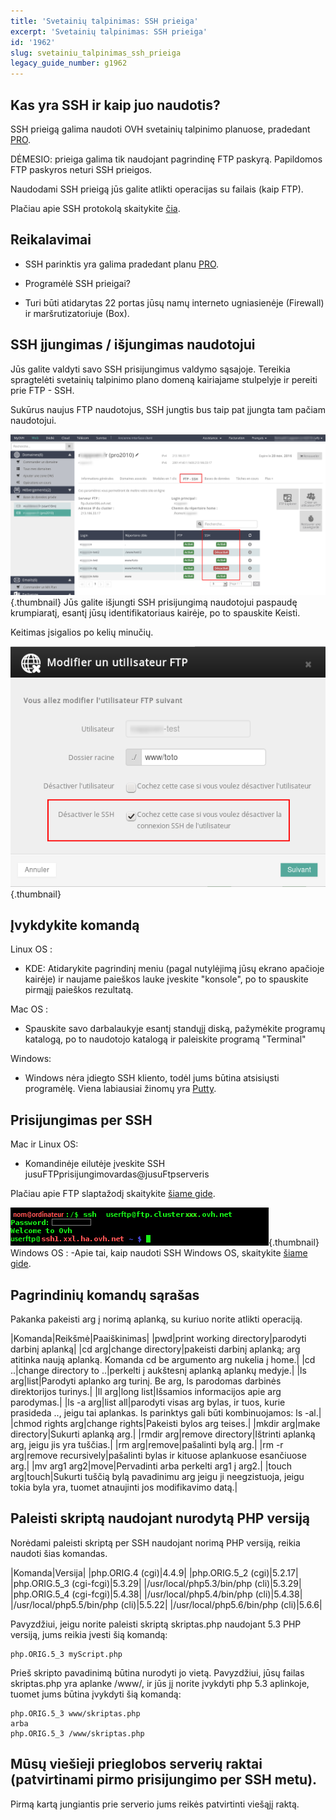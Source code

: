 ```yaml
---
title: 'Svetainių talpinimas: SSH prieiga'
excerpt: 'Svetainių talpinimas: SSH prieiga'
id: '1962'
slug: svetainiu_talpinimas_ssh_prieiga
legacy_guide_number: g1962
---
```



## Kas yra SSH ir kaip juo naudotis?
SSH prieigą galima naudoti OVH svetainių talpinimo planuose, pradedant [PRO](https://www.ovh.lt/svetainiu-talpinimas/svetainiu-talpinimas-pro.xml).

DĖMESIO: prieiga galima tik naudojant pagrindinę FTP paskyrą. Papildomos FTP paskyros neturi SSH prieigos.

Naudodami SSH prieigą jūs galite atlikti operacijas su failais (kaip FTP).

Plačiau apie SSH protokolą skaitykite [čia](https://en.wikipedia.org/wiki/Secure_Shell).


## Reikalavimai

- SSH parinktis yra galima pradedant planu [PRO](https://www.ovh.lt/svetainiu-talpinimas/svetainiu-talpinimas-pro.xml).

- Programėlė SSH prieigai?

- Turi būti atidarytas 22 portas jūsų namų interneto ugniasienėje (Firewall) ir maršrutizatoriuje (Box).




## SSH įjungimas / išjungimas naudotojui
Jūs galite valdyti savo SSH prisijungimus valdymo sąsajoje. Tereikia spragtelėti svetainių talpinimo plano domeną kairiajame stulpelyje ir pereiti prie FTP - SSH.

Sukūrus naujus FTP naudotojus, SSH jungtis bus taip pat įjungta tam pačiam naudotojui.

![](images/img_3945.jpg){.thumbnail}
Jūs galite išjungti SSH prisijungimą naudotojui paspaudę krumpiaratį, esantį jūsų identifikatoriaus kairėje, po to spauskite Keisti.

Keitimas įsigalios po kelių minučių.

![](images/img_3946.jpg){.thumbnail}


## Įvykdykite komandą
Linux OS :

-  KDE: Atidarykite pagrindinį meniu (pagal nutylėjimą jūsų ekrano apačioje kairėje) ir naujame paieškos lauke įveskite "konsole", po to spauskite pirmąjį paieškos rezultatą.

Mac OS :
- Spauskite savo darbalaukyje esantį standųjį diską, pažymėkite programų katalogą, po to naudotojo katalogą ir paleiskite programą "Terminal"

Windows:


- Windows nėra įdiegto SSH kliento, todėl jums būtina atsisiųsti programėlę. Viena labiausiai žinomų yra [Putty](http://www.putty.org/).




## Prisijungimas per SSH
Mac ir Linux OS:

- Komandinėje eilutėje įveskite SSH jusuFTPprisijungimovardas@jusuFtpserveris


Plačiau apie FTP slaptažodį skaitykite [šiame gide](https://www.ovh.lt/g1909.slaptazodziu-valdymas).

![](images/img_3093.jpg){.thumbnail}
Windows OS :
-Apie tai, kaip naudoti SSH Windows OS, skaitykite [šiame gide](https://www.ovh.com/fr/g1964.mutualise_utilisation_de_putty_sur_windows).


## Pagrindinių komandų sąrašas
Pakanka pakeisti arg į norimą aplanką, su kuriuo norite atlikti operaciją.

|Komanda|Reikšmė|Paaiškinimas|
|pwd|print working directory|parodyti darbinį aplanką|
|cd arg|change directory|pakeisti darbinį aplanką; arg atitinka naują aplanką. Komanda cd be argumento arg nukelia į home.|
|cd ..|change directory to ..|perkelti į aukštesnį aplanką aplankų medyje.|
|ls arg|list|Parodyti aplanko arg turinį. Be arg, ls parodomas darbinės direktorijos turinys.|
|ll arg|long list|Išsamios informacijos apie arg parodymas.|
|ls -a arg|list all|parodyti visas arg bylas, ir tuos, kurie prasideda .., jeigu tai aplankas. ls parinktys gali būti kombinuojamos: ls -al.|
|chmod rights arg|change rights|Pakeisti bylos arg teises.|
|mkdir arg|make directory|Sukurti aplanką arg.|
|rmdir arg|remove directory|Ištrinti aplanką arg, jeigu jis yra tuščias.|
|rm arg|remove|pašalinti bylą arg.|
|rm -r arg|remove recursively|pašalinti bylas ir kituose aplankuose esančiuose arg.|
|mv arg1 arg2|move|Pervadinti arba perkelti arg1 į arg2.|
|touch arg|touch|Sukurti tuščią bylą pavadinimu arg jeigu ji neegzistuoja, jeigu tokia byla yra, tuomet atnaujinti jos modifikavimo datą.|




## Paleisti skriptą naudojant nurodytą PHP versiją
Norėdami paleisti skriptą per SSH naudojant norimą PHP versiją, reikia naudoti šias komandas.

|Komanda|Versija|
|php.ORIG.4 (cgi)|4.4.9|
|php.ORIG.5_2 (cgi)|5.2.17|
|php.ORIG.5_3 (cgi-fcgi)|5.3.29|
|/usr/local/php5.3/bin/php (cli)|5.3.29|
|php.ORIG.5_4 (cgi-fcgi)|5.4.38|
|/usr/local/php5.4/bin/php (cli)|5.4.38|
|/usr/local/php5.5/bin/php (cli)|5.5.22|
|/usr/local/php5.6/bin/php (cli)|5.6.6|


Pavyzdžiui, jeigu norite paleisti skriptą skriptas.php naudojant 5.3 PHP versiją, jums reikia įvesti šią komandą: 
```
php.ORIG.5_3 myScript.php
```


Prieš skripto pavadinimą būtina nurodyti jo vietą.
Pavyzdžiui, jūsų failas skriptas.php yra aplanke /www/, ir jūs jį norite įvykdyti php 5.3 aplinkoje, tuomet jums būtina įvykdyti šią komandą:

```
php.ORIG.5_3 www/skriptas.php
arba
php.ORIG.5_3 /www/skriptas.php
```




## Mūsų viešieji prieglobos serverių raktai (patvirtinami pirmo prisijungimo per SSH metu).
Pirmą kartą jungiantis prie serverio jums reikės patvirtinti viešąjį raktą.

